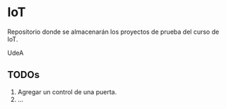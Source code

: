# IoT
Repositorio donde se almacenarán los proyectos de prueba del curso de IoT.


UdeA

## TODOs ##
1. Agregar un control de una puerta.
2. ...
